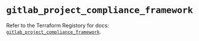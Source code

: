 # `gitlab_project_compliance_framework`

Refer to the Terraform Registory for docs: [`gitlab_project_compliance_framework`](https://registry.terraform.io/providers/gitlabhq/gitlab/16.6.0/docs/resources/project_compliance_framework).
